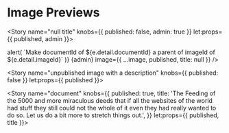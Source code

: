 <script lang="ts">
  import { Story } from 'kitbook';
  import PreviewImage from './PreviewImage.svelte';

  import type { Hit } from 'instantsearch.js';
  import type { IImage, IMedia } from '@hvsb/types';
  let image: Partial<Hit & IImage> = {
    id: 'fakeImageId',
    chapterIds: ['GEN.1'],
    verseIds: ['GEN.1.1'],
    gcs: 'f4v90F_jpZOz3zxq8FqG6HkDI0lTIyWzP572nlt7ZXHdljjB00fqkeA7X-_i94SYESzgiOi51k04pRIdONJYPg'
  };

  import { setContext } from 'svelte';
  import { writable } from 'svelte/store';
  const chapterMedia = writable<Partial<IMedia>[]>([
    { type: 'document', id: 'docIdsomething', title: 'The Tombs' },
    { type: 'document', id: 'docIdsomething2', title: 'The Catacombs' },
  ]);
  setContext('chapterMedia', chapterMedia);
</script>

# Image Previews

<Story name="null title" knobs={{ published: false, admin: true }} let:props={{ published, admin }}>
  <div class="p-2">
    <PreviewImage on:assignParent={(e) =>
      alert(
        `Make documentId of ${e.detail.documentId} a parent of imageId of ${e.detail.imageId}`
      )} {admin} image={{ ...image, published, title: null }} />
  </div>
</Story>

<Story
  name="unpublished image with a description"
  knobs={{ published: false }}
  let:props={{ published }}>
  <div class="p-2">
    <PreviewImage
      image={{ ...image, published, genre: 'site', description: 'How it all came about' }} />
  </div>
</Story>

<Story
  name="document"
  knobs={{
    published: true,
    title:
      'The Feeding of the 5000 and more miraculous deeds that if all the websites of the world had stuff they still could not the whole of it even they had really wanted to do so. Let us do a bit more to stretch things out.',
  }}
  let:props={{ published, title }}>
  <div class="p-2">
    <PreviewImage image={{ ...image, genre: 'artwork', title, published, currentVerses: [2, 8] }} />
  </div>
</Story>
